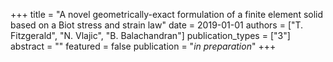 +++
title = "A novel geometrically-exact formulation of a finite element solid based on a Biot stress and strain law"
date = 2019-01-01
authors = ["T. Fitzgerald", "N. Vlajic", "B. Balachandran"]
publication_types = ["3"]
abstract = ""
featured = false
publication = "*in preparation*"
+++
